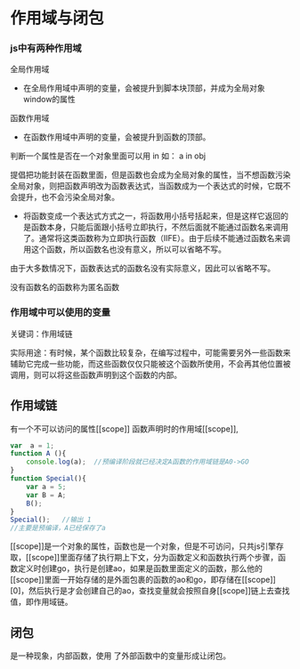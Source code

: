 # 作用域与闭包

### js中有两种作用域

全局作用域

- 在全局作用域中声明的变量，会被提升到脚本块顶部，并成为全局对象window的属性

函数作用域

- 在函数作用域中声明的变量，会被提升到函数的顶部。

判断一个属性是否在一个对象里面可以用 in 如： a in obj

提倡把功能封装在函数里面，但是函数也会成为全局对象的属性，当不想函数污染全局对象，则把函数声明改为函数表达式，当函数成为一个表达式的时候，它既不会提升，也不会污染全局对象。

- 将函数变成一个表达式方式之一，将函数用小括号括起来，但是这样它返回的是函数本身，只能后面跟小括号立即执行，不然后面就不能通过函数名来调用了。通常将这类函数称为立即执行函数（IIFE）。由于后续不能通过函数名来调用这个函数，所以函数名也没有意义，所以可以省略不写。

由于大多数情况下，函数表达式的函数名没有实际意义，因此可以省略不写。

没有函数名的函数称为匿名函数



### 作用域中可以使用的变量

关键词：作用域链

实际用途：有时候，某个函数比较复杂，在编写过程中，可能需要另外一些函数来辅助它完成一些功能，而这些函数仅仅只能被这个函数所使用，不会再其他位置被调用，则可以将这些函数声明到这个函数的内部。

## 作用域链

有一个不可以访问的属性[[scope]]
函数声明时的作用域[[scope]],

```js
var  a = 1;
function A (){
    console.log(a);  //预编译阶段就已经决定A函数的作用域链是A0->GO
}
function Special(){
    var a = 5;
    var B = A;
    B();
}
Special();   //输出 1
//主要是预编译，A已经保存了a
```

[[scope]]是一个对象的属性，函数也是一个对象，但是不可访问，只共js引擎存取，[[scope]]里面存储了执行期上下文，分为函数定义和函数执行两个步骤，函数定义时创建go，执行是创建ao，如果是函数里面定义的函数，那么他的[[scope]]里面一开始存储的是外面包裹的函数的ao和go，即存储在[[scope]][0]，然后执行是才会创建自己的ao，查找变量就会按照自身[[scope]]链上去查找值，即作用域链。

## 闭包

是一种现象，内部函数，使用 了外部函数中的变量形成让闭包。